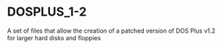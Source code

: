 # DOSPLUS_1-2
A set of files that allow the creation of a patched version of DOS Plus v1.2 for larger hard disks and floppies
